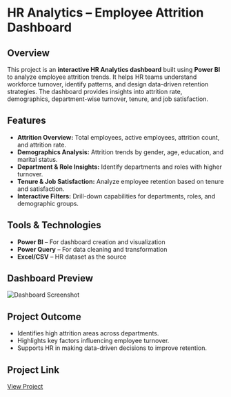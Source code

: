 # HR Analytics – Employee Attrition Dashboard

## Overview
This project is an **interactive HR Analytics dashboard** built using **Power BI** to analyze employee attrition trends. It helps HR teams understand workforce turnover, identify patterns, and design data-driven retention strategies. The dashboard provides insights into attrition rate, demographics, department-wise turnover, tenure, and job satisfaction.

## Features
- **Attrition Overview:** Total employees, active employees, attrition count, and attrition rate.
- **Demographics Analysis:** Attrition trends by gender, age, education, and marital status.
- **Department & Role Insights:** Identify departments and roles with higher turnover.
- **Tenure & Job Satisfaction:** Analyze employee retention based on tenure and satisfaction.
- **Interactive Filters:** Drill-down capabilities for departments, roles, and demographic groups.

## Tools & Technologies
- **Power BI** – For dashboard creation and visualization
- **Power Query** – For data cleaning and transformation
- **Excel/CSV** – HR dataset as the source

## Dashboard Preview
<!-- Replace with your screenshot -->
![Dashboard Screenshot](images/dashboard.png)

## Project Outcome
- Identifies high attrition areas across departments.
- Highlights key factors influencing employee turnover.
- Supports HR in making data-driven decisions to improve retention.

## Project Link
<!-- Replace with your GitHub or live project link -->
[View Project](https://github.com/yourusername/your-repo)

